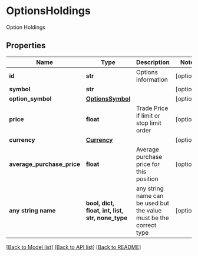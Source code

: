 # OptionsHoldings

Option Holdings

## Properties
Name | Type | Description | Notes
------------ | ------------- | ------------- | -------------
**id** | **str** | Options information | [optional] 
**symbol** | **str** |  | [optional] 
**option_symbol** | [**OptionsSymbol**](OptionsSymbol.md) |  | [optional] 
**price** | **float** | Trade Price if limit or stop limit order | [optional] 
**currency** | [**Currency**](Currency.md) |  | [optional] 
**average_purchase_price** | **float** | Average purchase price for this position | [optional] 
**any string name** | **bool, dict, float, int, list, str, none_type** | any string name can be used but the value must be the correct type | [optional]

[[Back to Model list]](../README.md#documentation-for-models) [[Back to API list]](../README.md#documentation-for-api-endpoints) [[Back to README]](../README.md)


